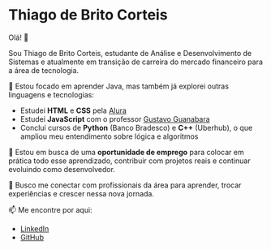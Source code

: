 # Thiago de Brito Corteis

Olá! 👋

Sou Thiago de Brito Corteis, estudante de Análise e Desenvolvimento de Sistemas e atualmente em transição de carreira do mercado financeiro para a área de tecnologia.

🎯 Estou focado em aprender Java, mas também já explorei outras linguagens e tecnologias:
- Estudei **HTML** e **CSS** pela [Alura](https://www.alura.com.br/)
- Estudei **JavaScript** com o professor [Gustavo Guanabara](https://www.youtube.com/@CursoemVideo)
- Concluí cursos de **Python** (Banco Bradesco) e **C++** (Uberhub), o que ampliou meu entendimento sobre lógica e algoritmos

🚀 Estou em busca de uma **oportunidade de emprego** para colocar em prática todo esse aprendizado, contribuir com projetos reais e continuar evoluindo como desenvolvedor.

🤝 Busco me conectar com profissionais da área para aprender, trocar experiências e crescer nessa nova jornada.

📫 Me encontre por aqui:
- [LinkedIn](https://www.linkedin.com/in/thiagobc/)
- [GitHub](https://github.com/thiiagobc)
